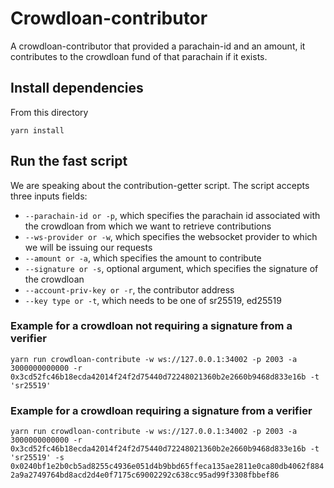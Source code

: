# Crowdloan-contributor

A crowdloan-contributor that provided a parachain-id and an amount, it contributes to the crowdloan fund of that parachain if it exists.

## Install dependencies
From this directory

`yarn install`

## Run the fast script
We are speaking about the contribution-getter script. The script accepts three inputs fields:
- `--parachain-id or -p`, which specifies the parachain id associated with the crowdloan from which we want to retrieve contributions
- `--ws-provider or -w`, which specifies the websocket provider to which we will be issuing our requests
- `--amount or -a`, which specifies the amount to contribute
- `--signature or -s`, optional argument, which specifies the signature of the crowdloan
- `--account-priv-key or -r`, the contributor address
- `--key type or -t`, which needs to be one of sr25519, ed25519

### Example for a crowdloan not requiring a signature from a verifier
`yarn run crowdloan-contribute -w ws://127.0.0.1:34002 -p 2003 -a 3000000000000 -r 0x3cd52fc46b18ecda42014f24f2d75440d72248021360b2e2660b9468d833e16b -t 'sr25519'`

### Example for a crowdloan requiring a signature from a verifier
`yarn run crowdloan-contribute -w ws://127.0.0.1:34002 -p 2003 -a 3000000000000 -r 0x3cd52fc46b18ecda42014f24f2d75440d72248021360b2e2660b9468d833e16b -t 'sr25519' -s 0x0240bf1e2b0cb5ad8255c4936e051d4b9bbd65ffeca135ae2811e0ca80db4062f8842a9a2749764bd8acd2d4e0f7175c69002292c638cc95ad99f3308fbbef86`


